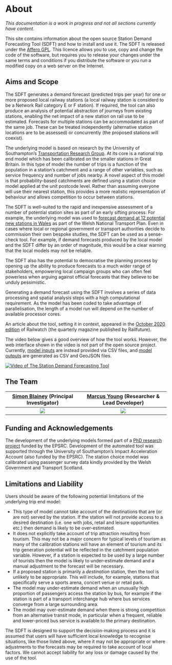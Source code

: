 # About
<!-- position: 1 -->

*This documentation is a work in progress and not all sections currently have content*.

This site contains information about the open source Station Demand Forecasting Tool (SDFT) and how to install and use it. The SDFT is released under the [Affero GPL](https://www.gnu.org/licenses/agpl-3.0.txt). This licence allows you to use, copy and change the code of the software, but requires you to release your changes under the same terms and conditions if you distribute the software or you run a modified copy on a web server on the Internet. 

<h2 id="aims-scope">Aims and Scope</h2>

The SDFT generates a demand forecast (predicted trips per year) for one or more proposed local railway stations (a local railway station is considerd to be a Network Rail category E or F station). If required, the tool can also produce an analysis of potential abstraction of journeys from existing stations, enabling the net impact of a new station on rail use to be estimated. Forecasts for multiple stations can be accommodated as part of the same job. These can be treated independently (alternative station locations are to be assessed) or concurrently (the proposed stations will coexist).

The underlying model is based on research by the University of Southampton’s [Transportation Research Group](https://www.southampton.ac.uk/engineering/research/groups/transportation_group.page?). At its core is a national trip end model which has been calibrated on the smaller stations in Great Britain. In this type of model the number of trips is a function of the population in a station’s catchment and a range of other variables, such as service frequency and number of jobs nearby. A novel aspect of this model is that probability-based catchments are defined using a station choice model applied at the unit postcode level. Rather than assuming everyone will use their nearest station, this provides a more realistic representation of behaviour and allows competition to occur between stations.

The SDFT is well-suited to the rapid and inexpensive assessment of a number of potential station sites as part of an early sifting process. For example, the underlying model was used to [forecast demand at 12 potential new stations in Wales](https://gov.wales/station-demand-forecasts-wales) as part of the Welsh National Transport Plan. Even in cases where local or regional government or transport authorities decide to commission their own bespoke studies, the SDFT can be used as a sense-check tool. For example, if demand forecasts produced by the local model and the SDFT differ by an order of magnitude, this would be a clear warning that the local models may not be reliable. 

The SDFT also has the potential to democratise the planning process by opening up the ability to produce forecasts to a much wider range of stakeholders, empowering local campaign groups who can often feel powerless when arguing against official forecasts that they believe to be unduly pessimistic.

Generating a demand forecast using the SDFT involves a series of data processing and spatial analysis steps with a high computational requirement. As the model has been coded to take advantage of parallelisation, the length of a model run will depend on the number of available processor cores.

An article about the tool, setting it in context, appeared in the [October 2020 edition](https://www.railwatch.org.uk/backtrack.php?mag=rwm&issue=165) of Railwatch (the quarterly magazine published by Railfuture).

The video below gives a good overview of how the tool works. However, the web interface shown in the video is not part of the open source project. Currently, [model inputs](https://www.stationdemand.org.uk/input/) are instead provided via CSV files, and [model outputs](https://www.stationdemand.org.uk/output/) are generated as CSV and GeoJSON files.

[![Video of The Station Demand Forecasting Tool](http://img.youtube.com/vi/q0CmY5lilWg/0.jpg)](http://www.youtube.com/watch?v=q0CmY5lilWg "The Station Demand Forecasting Tool")

<h2 id="team">The Team</h2>


| [Simon Blainey](https://www.southampton.ac.uk/engineering/about/staff/spb1g09.page) (Principal Investigator) | [Marcus Young](https://www.southampton.ac.uk/engineering/about/staff/may1y17.page) (Researcher & Lead Developer) |
|:----------:|:----------:|
| ![](https://stationdemand.blob.core.windows.net/images/2020/09/23/simon-small.png) | ![](https://stationdemand.blob.core.windows.net/images/2020/09/23/marcus_small.png) |


<h2 id="funding">Funding and Acknowledgements</h2>

The development of the underlying models formed part of a [PhD research project](https://eprints.soton.ac.uk/430041/) funded by the EPSRC. Development of the automated tool was supported through the University of Southampton’s Impact Acceleration Account (also funded by the EPSRC). The station choice model was calibrated using passenger survey data kindly provided by the Welsh Government and Transport Scotland.

<h2 id="limitations">Limitations and Liability</h2>

Users should be aware of the following potential limitations of the underlying trip end model:

* This type of model cannot take account of the destinations that are (or are not) served by the station. If the station will not provide access to a desired destination (i.e. one with jobs, retail and leisure opportunities etc.) then demand is likely to be over-estimated.     
* It does not explicitly take account of trip attraction resulting from tourism. This may not be a major concern for typical levels of tourism as many of the calibration stations will have an element of tourism and its trip generation potential will be reflected in the catchment population variable. However, if a station is expected to be used by a large number of tourists then the model is likely to under-estimate demand and a manual adjustment to the forecast will be necessary.
* If a proposed station is primarily a *destination* station, then the tool is unlikely to be appropriate. This will include, for example, stations that specifically serve a sports arena, concert venue or retail park.
* The model may under-estimate demand when an unusually high proportion of passengers access the station by bus, for example if the station is part of a transport interchange hub where bus services converge from a large surrounding area. 
* The model may over-estimate demand when there is strong competition from an alternative transit mode, in particular when a frequent, reliable and lower-priced bus service is available to the primary destination. 

The SDFT is designed to support the decision-making process and it is assumed that users will have sufficient local knowledge to recognise situations, like those listed above, where it may not be appropriate or where adjustments to the forecasts may be required to take account of local factors. We cannot accept liability for any loss or damage caused by the use of the tool.

